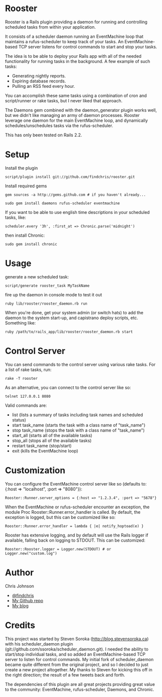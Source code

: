 Rooster
================

Rooster is a Rails plugin providing a daemon for running and controlling scheduled tasks from within your application. 

It consists of a scheduler daemon running an EventMachine loop that maintains a rufus-scheduler to keep track of your tasks.  An EventMachine-based TCP server listens for control commands to start and stop your tasks.

The idea is to be able to deploy your Rails app with all of the needed functionality for running tasks in the background.  A few example of such tasks:

* Generating nightly reports. 
* Expiring database records.
* Pulling an RSS feed every hour.

You can accomplish these same tasks using a combination of cron and script/runner or rake tasks, but I never liked that approach.

The Daemons gem combined with the daemon_generator plugin works well, but we didn't like managing an army of daemon processes.  Rooster leverage one daemon for the main EventMachine loop, and dynamically schedules/unschedules tasks via the rufus-scheduler.

This has only been tested on Rails 2.2.

Setup
=====

Install the plugin

    script/plugin install git://github.com/findchris/rooster.git

Install required gems

    gem sources -a http://gems.github.com # if you haven't already...

    sudo gem install daemons rufus-scheduler eventmachine

If you want to be able to use english time descriptions in your scheduled tasks, like:

    scheduler.every '3h', :first_at => Chronic.parse('midnight')

then install Chronic:

    sudo gem install chronic

Usage
=====

generate a new scheduled task:

    script/generate rooster_task MyTaskName

fire up the daemon in console mode to test it out

    ruby lib/rooster/rooster_daemon.rb run

When you're done, get your system admin (or switch hats) to add the daemon to the system start-up, and
capistrano deploy scripts, etc.  Something like:

    ruby /path/to/rails_app/lib/rooster/rooster_daemon.rb start

Control Server
==============

You can send commands to the control server using various rake tasks.  For a list of rake tasks, run:
    
    rake -T rooster

As an alternative, you can connect to the control server like so:

    telnet 127.0.0.1 8080

Valid commands are:

* list (lists a summary of tasks including task names and scheduled status)
* start task_name (starts the task with a class name of "task_name")
* stop task_name (stops the task with a class name of "task_name")
* start_all (starts all of the available tasks)
* stop_all (stops all of the available tasks)
* restart task_name (stop/start)
* exit (kills the EventMachine loop)

Customization
=============

You can configure the EventMachine control server like so (defaults to:  {:host => "localhost", :port => "8080"}):

    Rooster::Runner.server_options = {:host => "1.2.3.4", :port => "5678"}

When the EventMachine or rufus-scheduler encounter an exception, the module Proc Rooster::Runner.error_handler is called.  By default, the exception is logged, but this can be customized like so:

    Rooster::Runner.error_handler = lambda { |e| notify_hoptoad(e) }

Rooster has extensive logging, and by default will use the Rails logger if available, falling back on logging to STDOUT.  This can be customized:

    Rooster::Rooster.logger = Logger.new(STDOUT) # or Logger.new("custom.log")

Author
======

Chris Johnson

* [@findchris](http://twitter.com/findchris)
* [My Github repo](http://github.com/findchris)
* [My blog](http://foundchris.com)

Credits
======

This project was started by Steven Soroka (http://blog.stevensoroka.ca) with his scheduler_daemon plugin (git://github.com/ssoroka/scheduler_daemon.git).  I needed the ability to start/stop individual tasks, and so added an EventMachine-based TCP server to listen for control commands.  My initial fork of scheduler_daemon became quite different from the original project, and so I decided to just create a new project altogether.  My thanks to Steven for kicking this off in the right direction; the result of a few tweets back and forth.

The dependencies of this plugin are all great projects providing great value to the community:  EventMachine, rufus-scheduler, Daemons, and Chronic.

